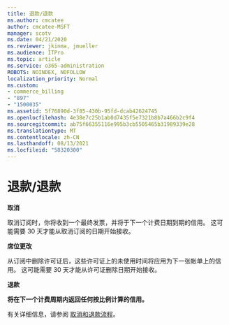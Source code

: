 ```yaml
---
title: 退款/退款
ms.author: cmcatee
author: cmcatee-MSFT
manager: scotv
ms.date: 04/21/2020
ms.reviewer: jkinma, jmueller
ms.audience: ITPro
ms.topic: article
ms.service: o365-administration
ROBOTS: NOINDEX, NOFOLLOW
localization_priority: Normal
ms.custom:
- commerce_billing
- "897"
- "1500035"
ms.assetid: 5f76890d-3f85-430b-95fd-dcab42624745
ms.openlocfilehash: 4e38e7c25b1ab0d7435f5e7321b8b7a466b2c9f4
ms.sourcegitcommit: ab75f66355116e995b3cb5505465b31989339e28
ms.translationtype: MT
ms.contentlocale: zh-CN
ms.lasthandoff: 08/13/2021
ms.locfileid: "58320300"
---
```

# <a name="creditrefund"></a>退款/退款

**取消**
  
取消订阅时，你将收到一个最终发票，并将于下一个计费日期到期的信用。 这可能需要 30 天才能从取消订阅的日期开始接收。
  
**席位更改**
  
从订阅中删除许可证后，这些许可证上的未使用时间将应用为下一张帐单上的信用。 这可能需要 30 天才能从许可证删除日期开始接收。

**退款**

**将在下一个计费周期内返回任何按比例计算的信用。**

有关详细信息，请参阅 [取消和退款流程](https://docs.microsoft.com/microsoft-365/commerce/subscriptions/cancel-your-subscription)。 
